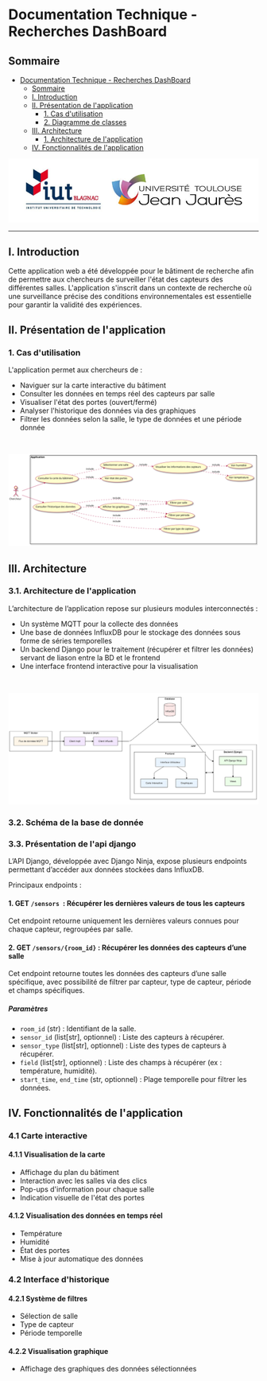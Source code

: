 # Documentation Technique - Recherches DashBoard

## Sommaire
- [Documentation Technique - Recherches DashBoard](#documentation-technique---recherches-dashboard)
  - [Sommaire](#sommaire)
  - [I. Introduction](#i-introduction)
  - [II. Présentation de l'application](#ii-présentation-de-lapplication)
    - [1. Cas d'utilisation](#1-cas-dutilisation)
    - [2. Diagramme de classes](#2-diagramme-de-classes)
  - [III. Architecture](#iii-architecture)
    - [1. Architecture de l'application](#1-architecture-de-lapplication)
  - [IV. Fonctionnalités de l'application](#iv-fonctionnalités-de-lapplication)

![Logo IUT](../images/Logo_IUT.png)

---

## I. Introduction

Cette application web a été développée pour le bâtiment de recherche afin de permettre aux chercheurs de surveiller l'état des capteurs des différentes salles. L'application s'inscrit dans un contexte de recherche où une surveillance précise des conditions environnementales est essentielle pour garantir la validité des expériences.



## II. Présentation de l'application

### 1. Cas d'utilisation

L'application permet aux chercheurs de :
- Naviguer sur la carte interactive du bâtiment
- Consulter les données en temps réel des capteurs par salle
- Visualiser l'état des portes (ouvert/fermé)
- Analyser l'historique des données via des graphiques
- Filtrer les données selon la salle, le type de données et une période donnée  
<br>

![Cas d'utilisation](../images/uc.svg)


## III. Architecture

### 3.1. Architecture de l'application

L’architecture de l’application repose sur plusieurs modules interconnectés :
- Un système MQTT pour la collecte des données
- Une base de données InfluxDB pour le stockage des données sous forme de séries temporelles
- Un backend Django pour le traitement (récupérer et filtrer les données) servant de liason entre la BD et le frontend
- Une interface frontend interactive pour la visualisation
<br>

![Shema de l'architecture](../images/archi.png)

### 3.2. Schéma de la base de donnée

### 3.3. Présentation de l'api django

L’API Django, développée avec Django Ninja, expose plusieurs endpoints permettant d’accéder aux données stockées dans InfluxDB.

Principaux endpoints :
#### 1. GET `/sensors `: Récupérer les dernières valeurs de tous les capteurs
Cet endpoint retourne uniquement les dernières valeurs connues pour chaque capteur, regroupées par salle.

#### 2. GET `/sensors/{room_id}` : Récupérer les données des capteurs d’une salle
Cet endpoint retourne toutes les données des capteurs d’une salle spécifique, avec possibilité de filtrer par capteur, type de capteur, période et champs spécifiques.

##### Paramètres
- `room_id` (str) : Identifiant de la salle.
- `sensor_id` (list[str], optionnel) : Liste des capteurs à récupérer.
- `sensor_type` (list[str], optionnel) : Liste des types de capteurs à récupérer.
- `field` (list[str], optionnel) : Liste des champs à récupérer (ex : température, humidité).
- `start_time`, `end_time` (str, optionnel) : Plage temporelle pour filtrer les données.

## IV. Fonctionnalités de l'application

### 4.1 Carte interactive
#### 4.1.1 Visualisation de la carte
- Affichage du plan du bâtiment
- Interaction avec les salles via des clics
- Pop-ups d'information pour chaque salle
- Indication visuelle de l'état des portes

#### 4.1.2 Visualisation des données en temps réel
- Température
- Humidité
- État des portes
- Mise à jour automatique des données



### 4.2 Interface d'historique
#### 4.2.1 Système de filtres
- Sélection de salle
- Type de capteur
- Période temporelle

#### 4.2.2 Visualisation graphique
- Affichage des graphiques des données sélectionnées